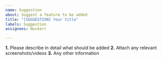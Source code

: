 ```yaml
---
name: Suggestion
about: Suggest a feature to be added
title: "[SUGGESTION] Your title"
labels: Suggestion
assignees: Nuckerr

---
```


**1.** Please describe in detail what should be added
**2.** Attach any relevant screenshots/videos
**3.** Any other information
